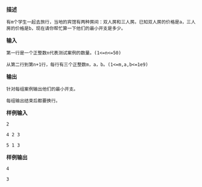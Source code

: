 **描述**

    有m个学生一起去旅行，当地的宾馆有两种房间：双人房和三人房。已知双人房的价格是a，三人房的价格是b，现在请你帮忙算一下他们的最小开支是多少。

**输入**

    第一行是一个正整数n代表测试案例的数量。(1<=n<=50)

    从第二行到第n+1行，每行有三个正整数m，a，b。(1<=m,a,b<=1e9)

**输出**

    针对每组案例输出他们的最小开支。

    每组输出结束后都要换行。

**样例输入**

    2

    4 2 3

    5 1 3

**样例输出**

    4

    3